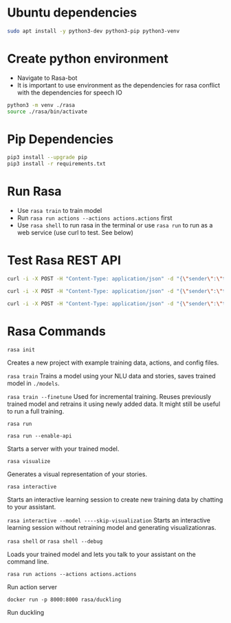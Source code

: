 # Ubuntu dependencies
``` bash
sudo apt install -y python3-dev python3-pip python3-venv
```

# Create python environment
- Navigate to Rasa-bot
- It is important to use environment as the dependencies for rasa conflict with the dependencies for speech IO

``` bash
python3 -m venv ./rasa
source ./rasa/bin/activate
```

# Pip Dependencies
``` bash
pip3 install --upgrade pip
pip3 install -r requirements.txt
```

# Run Rasa
- Use `rasa train` to train model
- Run `rasa run actions --actions actions.actions` first
- Use `rasa shell` to run rasa in the terminal or use `rasa run` to run as a web service (use curl to test. See below)

# Test Rasa REST API
``` bash
curl -i -X POST -H "Content-Type: application/json" -d "{\"sender\":\"test_user\", \"message\":\"Hello Tiago\"}" http://localhost:5005/webhooks/rest/webhook

curl -i -X POST -H "Content-Type: application/json" -d "{\"sender\":\"test_user\", \"message\":\"Can you bring me the crackerbox\"}" http://localhost:5005/webhooks/rest/webhook

curl -i -X POST -H "Content-Type: application/json" -d "{\"sender\":\"test_user\", \"message\":\"Can you find my glasses?\"}" http://localhost:5005/webhooks/rest/webhook
```

# Rasa Commands
`rasa init`

Creates a new project with example training data, actions, and config files.

`rasa train`
Trains a model using your NLU data and stories, saves trained model in `./models`.

`rasa train --finetune`
Used for incremental training. Reuses previously trained model and retrains it using newly added data. It might still be useful to run a full training.

`rasa run`

`rasa run --enable-api`

Starts a server with your trained model.

`rasa visualize`

Generates a visual representation of your stories.

`rasa interactive`

Starts an interactive learning session to create new training data by chatting to your assistant.

`rasa interactive --model ----skip-visualization`
Starts an interactive learning session without retraining model and generating visualizationras.


`rasa shell` or `rasa shell --debug`

Loads your trained model and lets you talk to your assistant on the command line.

`rasa run actions --actions actions.actions`

Run action server

`docker run -p 8000:8000 rasa/duckling`

Run duckling


